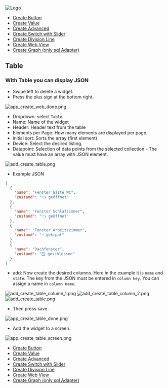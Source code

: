 ![Logo](../../admin/hiob.png)

-   [Create Button](button.md)
-   [Create Value](value.md)
-   [Create Advanced](advanced.md)
-   [Create Switch with Slider](switch_w_slider.md)
-   [Create Division Line](division.md)
-   [Create Web View](webview.md)
-   [Create Graph (only sql Adapter)](graph.md)

## Table

### With Table you can display JSON

- Swipe left to delete a widget.
- Press the plus sign at the bottom right.

![app_create_web_done.png](img/../../de/img/app_create_web_done.png)

- Dropdown: select `Table`.
- Name: Name of the widget
- Header: Header text from the table
- Elements per Page: How many elements are displayed per page.
- initial sort: Sorts the array (first element)
- Device: Select the desired listing.
- Datapoint: Selection of data points from the selected collection - The value must have an array with JSON element.

![add_create_table.png](img/../../de/img/add_create_table.png)

- Example JSON
```json
[
  {
    "name": "Fenster Gäste WC",
    "zustand": "👈 geöffnet"
  },
  {
    "name": "Fenster Schlafzimmer",
    "zustand": "👈 geöffnet"
  },
  {
    "name": "Fenster Arbeitszimmer",
    "zustand": "☝️ gekippt"
  }
  {
    "name": "Dachfenster",
    "zustand": "🪟 geschlossen"
  }
]
```

- add: Now create the desired columns. Here in the example it is `name` and `state`. The key from the JSON must be entered in `column key`. You can assign a name in `column name`.

![add_create_table_column_1.png](img/../../de/img/add_create_table_column_1.png)
![add_create_table_column_2.png](img/../../de/img/add_create_table_column_2.png)
![add_create_table.png](img/../../de/img/add_create_table_column.png)

- Then press save.

![app_create_table_done.png](img/../../de/img/app_create_table_done.png)

- Add the widget to a screen.

![app_create_table_screen.png](img/../../de/img/add_create_table_screen.png)

-   [Create Button](button.md)
-   [Create Value](value.md)
-   [Create Advanced](advanced.md)
-   [Create Switch with Slider](switch_w_slider.md)
-   [Create Division Line](division.md)
-   [Create Web View](webview.md)
-   [Create Graph (only sql Adapter)](graph.md)